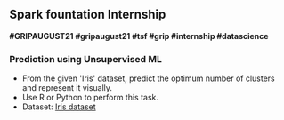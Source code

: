 ## Spark fountation Internship

**#GRIPAUGUST21 #gripaugust21 #tsf #grip #internship #datascience**
<br />
### Prediction using Unsupervised ML
- From the given 'Iris' dataset, predict the optimum number of clusters and represent it visually.
- Use R or Python to perform this task.
- Dataset: [Iris dataset](https://bit.ly/3kXTdox)
